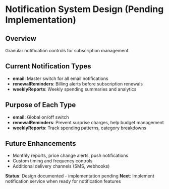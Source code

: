 # Notification System Design (Pending Implementation)

## Overview
Granular notification controls for subscription management.

## Current Notification Types
- **email**: Master switch for all email notifications
- **renewalReminders**: Billing alerts before subscription renewals
- **weeklyReports**: Weekly spending summaries and analytics

## Purpose of Each Type
- **email**: Global on/off switch
- **renewalReminders**: Prevent surprise charges, help budget management
- **weeklyReports**: Track spending patterns, category breakdowns

## Future Enhancements
- Monthly reports, price change alerts, push notifications
- Custom timing and frequency controls
- Additional delivery channels (SMS, webhooks)

**Status**: Design documented - implementation pending
**Next**: Implement notification service when ready for notification features